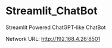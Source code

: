 # Streamlit_ChatBot
Streamlit Powered ChatGPT-like ChatBot

  Network URL: http://192.168.4.26:8501
  
